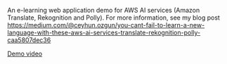 An e-learning web application demo for AWS AI services (Amazon Translate, Rekognition and Polly).
For more information, see my blog post 
https://medium.com/@ceyhun.ozgun/you-cant-fail-to-learn-a-new-language-with-these-aws-ai-services-translate-rekognition-polly-caa5807dec36

[Demo video](https://www.youtube.com/watch?v=WMYIFNtP6Ws)
